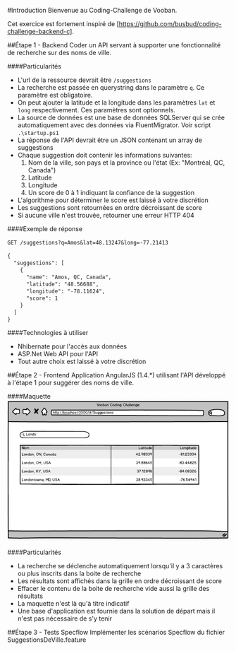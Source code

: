 #Introduction
Bienvenue au Coding-Challenge de Vooban.

Cet exercice est fortement inspiré de [https://github.com/busbud/coding-challenge-backend-c].

##Étape 1 - Backend
Coder un API servant à supporter une fonctionnalité de recherche sur des noms de ville.

####Particularités
- L'url de la ressource devrait être `/suggestions`
- La recherche est passée en querystring dans le paramètre `q`.  Ce paramètre est obligatoire.
- On peut ajouter la latitude et la longitude dans les paramètres `lat` et `long` respectivement.  Ces paramètres sont optionnels.
- La source de données est une base de données SQLServer qui se crée automatiquement avec des données via FluentMigrator.  Voir script `.\startup.ps1`
- La réponse de l'API devrait être un JSON contenant un array de suggestions
- Chaque suggestion doit contenir les informations suivantes:
    1) Nom de la ville, son pays et la province ou l'état (Ex: "Montréal, QC, Canada")
    2) Latitude
    3) Longitude
    4) Un score de 0 à 1 indiquant la confiance de la suggestion
- L'algorithme pour déterminer le score est laissé à votre discrétion
- Les suggestions sont retournées en ordre décroissant de score
- Si aucune ville n'est trouvée, retourner une erreur HTTP 404

####Exemple de réponse
```
GET /suggestions?q=Amos&lat=48.13247&long=-77.21413
```

```
{
  "suggestions": [
    {
      "name": "Amos, QC, Canada",
      "latitude": "48.56688",
      "longitude": "-78.11624",
      "score": 1
    }
  ]
}
```

####Technologies à utiliser
- Nhibernate pour l'accès aux données
- ASP.Net Web API pour l'API
- Tout autre choix est laissé à votre discrétion

##Étape 2 - Frontend
Application AngularJS (1.4.*) utilisant l'API développé à l'étape 1 pour suggérer des noms de ville.

####Maquette
![Maquette](mockup.png)

####Particularités
- La recherche se déclenche automatiquement lorsqu'il y a 3 caractères ou plus inscrits dans la boite de recherche
- Les résultats sont affichés dans la grille en ordre décroissant de score
- Effacer le contenu de la boite de recherche vide aussi la grille des résultats
- La maquette n'est là qu'à titre indicatif
- Une base d'application est fournie dans la solution de départ mais il n'est pas nécessaire de s'y tenir

##Étape 3 - Tests Specflow
Implémenter les scénarios Specflow du fichier SuggestionsDeVille.feature
